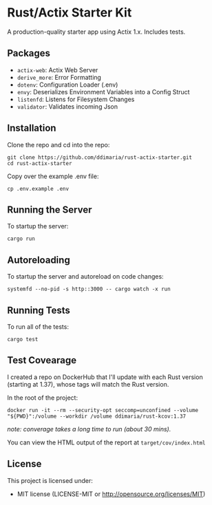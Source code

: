 # Rust/Actix Starter Kit

A production-quality starter app using Actix 1.x. Includes tests.

## Packages

- `actix-web`: Actix Web Server
- `derive_more`: Error Formatting
- `dotenv`: Configuration Loader (.env)
- `envy`: Deserializes Environment Variables into a Config Struct
- `listenfd`: Listens for Filesystem Changes
- `validator`: Validates incoming Json

## Installation

Clone the repo and cd into the repo:

```shell
git clone https://github.com/ddimaria/rust-actix-starter.git
cd rust-actix-starter
```

Copy over the example .env file:

```shell
cp .env.example .env
```

## Running the Server

To startup the server:

```shell
cargo run
```

## Autoreloading

To startup the server and autoreload on code changes:

```shell
systemfd --no-pid -s http::3000 -- cargo watch -x run
```

## Running Tests

To run all of the tests:

```shell
cargo test
```

## Test Covearage

I created a repo on DockerHub that I'll update with each Rust version
(starting at 1.37), whose tags will match the Rust version.

In the root of the project:

```shell
docker run -it --rm --security-opt seccomp=unconfined --volume "${PWD}":/volume --workdir /volume ddimaria/rust-kcov:1.37
```

_note: converage takes a long time to run (about 30 mins)._

You can view the HTML output of the report at `target/cov/index.html`

## License

This project is licensed under:

- MIT license (LICENSE-MIT or http://opensource.org/licenses/MIT)
